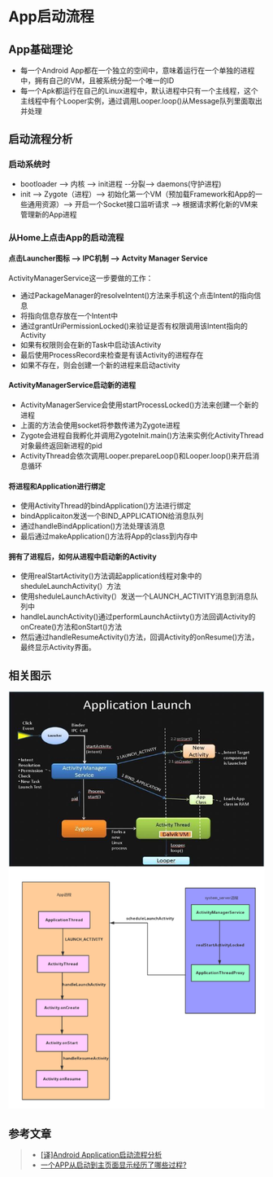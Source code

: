 # App启动流程
## App基础理论
* 每一个Android App都在一个独立的空间中，意味着运行在一个单独的进程中，拥有自己的VM，且被系统分配一个唯一的ID
* 每一个Apk都运行在自己的Linux进程中，默认进程中只有一个主线程，这个主线程中有个Looper实例，通过调用Looper.loop()从Message队列里面取出并处理

## 启动流程分析
### 启动系统时
* bootloader --> 内核 --> init进程 --分裂--> daemons(守护进程)
* init --> Zygote（进程）--> 初始化第一个VM（预加载Framework和App的一些通用资源）--> 开启一个Socket接口监听请求 --> 根据请求孵化新的VM来管理新的App进程

### 从Home上点击App的启动流程
#### 点击Launcher图标 --> IPC机制 --> Actvity Manager Service
ActivityManagerService这一步要做的工作：
* 通过PackageManager的resolveIntent()方法来手机这个点击Intent的指向信息
* 将指向信息存放在一个Intent中
* 通过grantUriPermissionLocked()来验证是否有权限调用该Intent指向的Activity
* 如果有权限则会在新的Task中启动该Activity
* 最后使用ProcessRecord来检查是有该Activity的进程存在
* 如果不存在，则会创建一个新的进程来启动activity
#### ActivityManagerService启动新的进程
* ActivityManagerService会使用startProcessLocked()方法来创建一个新的进程
* 上面的方法会使用socket将参数传递为Zygote进程
* Zygote会进程自我孵化并调用ZygoteInit.main()方法来实例化ActivityThread对象最终返回新进程的pid
* ActivityThread会依次调用Looper.prepareLoop()和Looper.loop()来开启消息循环
#### 将进程和Application进行绑定
* 使用ActivityThread的bindApplication()方法进行绑定
* bindApplicaiton发送一个BIND_APPLICATION给消息队列
* 通过handleBindApplication()方法处理该消息
* 最后通过makeApplication()方法将App的class到内存中
#### 拥有了进程后，如何从进程中启动新的Activity
* 使用realStartActivity()方法调起application线程对象中的sheduleLaunchActivity(）方法
* 使用sheduleLaunchActivity(）发送一个LAUNCH_ACTIVITY消息到消息队列中
* handleLaunchActivity()通过performLaunchActiivty()方法回调Activity的onCreate()方法和onStart()方法
* 然后通过handleResumeActivity()方法，回调Activity的onResume()方法，最终显示Activity界面。
## 相关图示
![图示1](https://github.com/MaosanDao/AndroidNote/blob/master/advanced/start_process_1.jpg)
![图示2](https://github.com/MaosanDao/AndroidNote/blob/master/advanced/start_process_2.png)
## 参考文章
>* [[译]Android Application启动流程分析](https://www.jianshu.com/p/a5532ecc8377)
>* [一个APP从启动到主页面显示经历了哪些过程?](https://www.jianshu.com/p/a72c5ccbd150)


